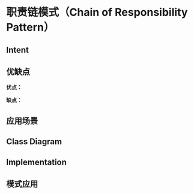 # 职责链模式（Chain of Responsibility Pattern）

## Intent

## 优缺点

**优点：**

**缺点：**

## 应用场景

## Class Diagram

## Implementation

## 模式应用
